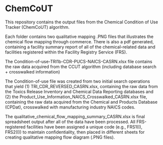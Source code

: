 # ChemCoUT
This repository contains the output files from the Chemical Condition of Use Tracker (ChemCoUT) algorithm. 

Each folder contains two qualitative mapping .PNG files that illustrates the chemical flow mapping through commerce. There is also a pdf generated, containing a facility summary report of all of the chemical-related data and facilities registered within the Facility Registry Service (FRS). 

The Condition-of-use-TRI1b-CDR-PUCS-NAICS-CASRN.xlsx file contains the raw data acquired from the CCUT algorithm (including database search + crosswalked information)

The Condition-of-use file was created from two initial search operations that yield (1) TRI_CDR_REVERSED_CASRN.xlsx, containing the raw data from the Toxics Release Inventory and Chemical Data Reporting databases and (2) the Product_Use_Information_NAICS_Crosswalked_CASRN.xlsx file, containing the raw data acquired from the Chemical and Products Database (CPDat), crosswalked with manufacturing industry NAICS codes. 

The qualitative_chemical_flow_mapping_summary_CASRN.xlsx is final spreadsheet output after all of the data have been processed. All FRS-registered facilities have been assigned a unique code (e.g., FRS1(I), FRS2(I)) to maintain confidentiality, then placed in different sheets for creating qualitative mapping flow diagram (.PNG files).

